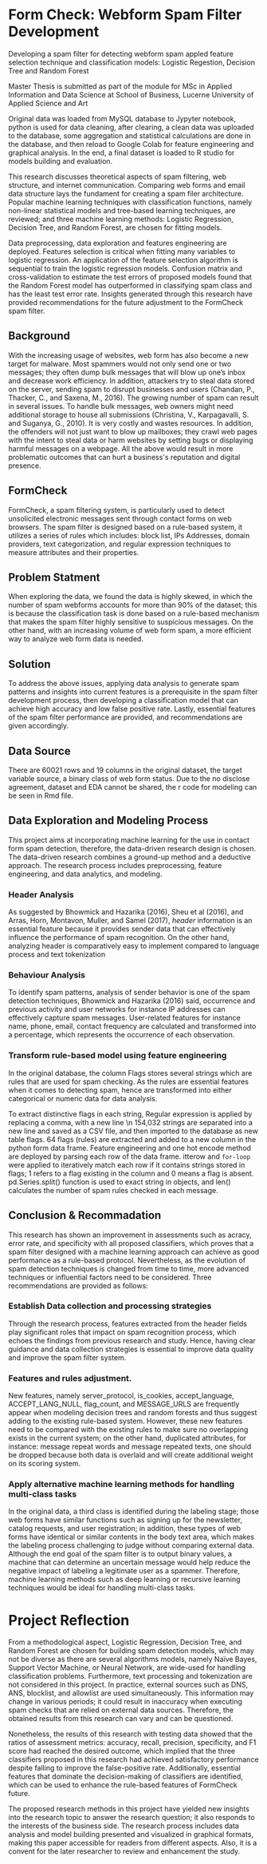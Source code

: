 # Form Check: Webform Spam Filter Development
Developing a spam filter for detecting webform spam appled feature selection technique and classification models: Logistic Regestion, Decision Tree and Random Forest

Master Thesis is submitted as part of the module for MSc in Applied Information and Data Science at School of Business, Lucerne University of Applied Science and Art

Original data was loaded from MySQL database to Jypyter notebook, python is used for data cleaning, after clearing, a clean data was uploaded to the database, some aggregation and statistical calculations are done in the database, and then reload to Google Colab for feature engineering and graphical analysis. In the end, a final dataset is loaded to R studio for models building and evaluation.

This research discusses theoretical aspects of spam filtering, web structure, and internet communication. Comparing web forms and email data structure lays the fundament for creating a spam filer architecture. Popular machine learning techniques with classification functions, namely non-linear statistical models and tree-based learning techniques, are reviewed; and three machine learning methods: Logistic Regression, Decision Tree, and Random Forest, are chosen for fitting models.

Data preprocessing, data exploration and features engineering are deployed. Features selection is critical when fitting many variables to logistic regression. An application of the feature selection algorithm is sequential to train the logistic regression models. Confusion matrix and cross-validation to estimate the test errors of proposed models found that the Random Forest model has outperformed in classifying spam class and has the least test error rate. Insights generated through this research have provided recommendations for the future adjustment to the FormCheck spam filter.

## Background
With the increasing usage of websites, web form has also become a new target for malware. Most spammers would not only send one or two messages; they often dump bulk messages that will blow up one’s inbox and decrease work efficiency. In addition, attackers try to steal data stored on the server, sending spam to disrupt businesses and users (Chandan, P., Thacker, C., and Saxena, M., 2016). The growing number of spam can result in several issues. To handle bulk messages, web owners might need additional storage to house all submissions (Christina, V., Karpagavalli, S. and Suganya, G., 2010). It is very costly and wastes resources. In addition, the offenders will not just want to blow up mailboxes; they crawl web pages with the intent to steal data or harm websites by setting bugs or displaying harmful messages on a webpage. All the above would result in more problematic outcomes that can hurt a business's reputation and digital presence.

## FormCheck
FormCheck, a spam filtering system, is particularly used to detect unsolicited electronic messages sent through contact forms on web browsers. The spam filter is designed based on a rule-based system, it utilizes a series of rules which includes: block list, IPs Addresses, domain providers, text categorization, and regular expression techniques to measure attributes and their properties.

## Problem Statment
When exploring the data, we found the data is highly skewed, in which the number of spam webforms accounts for more than 90% of the dataset; this is because the classification task is done based on a rule-based mechanism that makes the spam filter highly sensitive to suspicious messages. On the other hand, with an increasing volume of web form spam, a more efficient way to analyze web form data is needed.

## Solution
To address the above issues, applying data analysis to generate spam patterns and insights into current features is a prerequisite in the spam filter development process, then developing a classification model that can achieve high accuracy and low false positive rate. Lastly, essential features of the spam filter performance are provided, and recommendations are given accordingly.

## Data Source
There are 60021 rows and 19 columns in the original dataset, the target variable source, a binary class of web form status. Due to the no disclose agreement, dataset and EDA cannot be shared, the r code for modeling can be seen in Rmd file.

## Data Exploration and Modeling Process
This project aims at incorporating machine learning for the use in contact form spam detection, therefore, the data-driven research design is chosen. The data-driven research combines a ground-up method and a deductive approach. The research process includes preprocessing, feature engineering, and data analytics, and modeling. 

### Header Analysis
As suggested by Bhowmick and Hazarika (2016), Sheu et al (2016), and Arras, Horn, Montavon, Muller, and Samel (2017), *header* information is an essential feature because it provides sender data that can effectively influence the performance of spam recognition. On the other hand, analyzing header is comparatively easy to implement compared to language process and text tokenization

### Behaviour Analysis 
To identify spam patterns, analysis of sender behavior is one of the spam detection techniques, Bhowmick and Hazarika (2016) said, occurrence and previous activity and user networks for instance IP addresses can effectively capture spam messages. User-related features for instance name, phone, email, contact frequency are calculated and transformed into a percentage, which represents the occurrence of each observation.

### Transform rule-based model using feature engineering
In the original database, the column Flags stores several strings which are rules that are used for spam checking. As the rules are essential features when it comes to detecting spam, hence are transformed into either categorical or numeric data for data analysis. 

To extract distinctive flags in each string, Regular expression is applied by replacing a comma, with a new line \n 154,032 strings are separated into a new line and saved as a CSV file, and then imported to the database as new table flags. 64 flags (rules) are extracted and added to a new column in the python form data frame. Feature engineering and one hot encode method are deployed by parsing each row of the data frame. itterow and `for-loop` were applied to iteratively match each row if it contains strings stored in flags; 1 refers to a flag existing in the column and 0 means a flag is absent. pd.Series.split() function is used to exact string in objects, and len() calculates the number of spam rules checked in each message.

## Conclusion & Recommadation
This research has shown an improvement in assessments such as acracy, error rate, and specificity with all proposed classifiers, which proves that a spam filter designed with a machine learning approach can achieve as good performance as a rule-based protocol. Nevertheless, as the evolution of spam detection techniques is changed from time to time, more advanced techniques or influential factors need to be considered. Three recommendations are provided as follows:

### Establish Data collection and processing strategies
Through the research process, features extracted from the header fields play significant roles that impact on spam recognition process, which echoes the findings from previous research and study. Hence, having clear guidance and data collection strategies is essential to improve data quality and improve the spam filter system.

### Features and rules adjustment.
New features, namely server_protocol, is_cookies, accept_language, ACCEPT_LANG_NULL, flag_count, and MESSAGE_URLS are frequently appear when modeling decision trees and random forests and thus suggest adding to the existing rule-based system. However, these new features need to be compared with the existing rules to make sure no overlapping exists in the current system; on the other hand, duplicated attributes, for instance: message repeat words and message repeated texts, one should be dropped because both data is overlaid and will create additional weight on its scoring system.

### Apply alternative machine learning methods for handling multi-class tasks
In the original data, a third class is identified during the labeling stage; those web forms have similar functions such as signing up for the newsletter, catalog requests, and user registration; in addition, these types of web forms have identical or similar contents in the body text area, which makes the labeling process challenging to judge without comparing external data. Although the end goal of the spam filter is to output binary values, a machine that can determine an uncertain message would help reduce the negative impact of labeling a legitimate user as a spammer. Therefore, machine learning methods such as deep learning or recursive learning techniques would be ideal for handling multi-class tasks.

# Project Reflection
From a methodological aspect, Logistic Regression, Decision Tree, and Random Forest are chosen for building spam detection models, which may not be diverse as there are several algorithms models, namely Naïve Bayes, Support Vector Machine, or Neural Network, are wide-used for handling classification problems. Furthermore, text processing and tokenization are not considered in this project. In practice, external sources such as DNS, ANS, blocklist, and allowlist are used simultaneously. This information may change in various periods; it could result in inaccuracy when executing spam checks that are relied on external data sources. Therefore, the obtained results from this research can vary and can be questioned.

Nonetheless, the results of this research with testing data showed that the ratios of assessment metrics: accuracy, recall, precision, specificity, and F1 score had reached the desired outcome, which implied that the three classifiers proposed in this research had achieved satisfactory performance despite falling to improve the false-positive rate. Additionally, essential features that dominate the decision-making of classifiers are identified, which can be used to enhance the rule-based features of FormCheck future.

The proposed research methods in this project have yielded new insights into the research topic to answer the research question; it also responds to the interests of the business side. The research process includes data analysis and model building presented and visualized in graphical formats, making this paper accessible for readers from different aspects. Also, it is a convent for the later researcher to review and enhancement the study.
